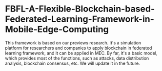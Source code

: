 # FBFL-A-Flexible-Blockchain-based-Federated-Learning-Framework-in-Mobile-Edge-Computing
This framework is based on our previews research. It's a simulation platform for researchers and companies to apply blockchain in federated learning framework, and it can be applied in MEC. By far, it's a basic model, which provides most of the functions, such as attacks, data distribution analysis, blockchain consensus, etc. We will update it in the future. 

